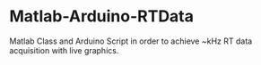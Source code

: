 # Matlab-Arduino-RTData
Matlab Class and Arduino Script in order to achieve ~kHz RT data acquisition with live graphics.
